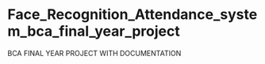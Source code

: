 # Face_Recognition_Attendance_system_bca_final_year_project
BCA FINAL YEAR PROJECT WITH DOCUMENTATION
